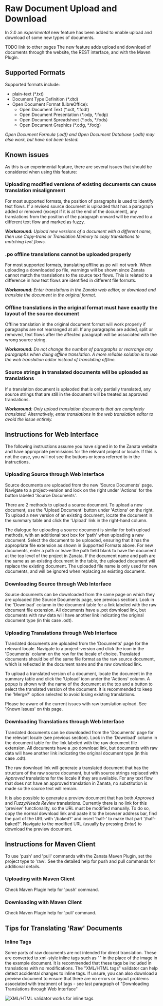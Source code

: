 # Raw Document Upload and Download

In 2.0 an _experimental_ new feature has been added to enable upload and download of some new types of documents.

TODO link to other pages
The new feature adds upload and download of documents through the website, the REST interface, and with the Maven Plugin.

## Supported Formats
Supported formats include:
* plain-text (*.txt)
* Document Type Definition (*.dtd)
* Open Document Format (LibreOffice):
  * Open Document Text (*.odt, *.fodt)
  * Open Document Presentation (*.odp, *.fodp)
  * Open Document Spreadsheet (*.ods, *.fods)
  * Open Document Graphics (*.odg, *.fodg)

_Open Document Formula (*.odf) and Open Document Database (*.odb) may also work, but have not been tested._

## Known issues
As this is an experimental feature, there are several issues that should be considered when using this feature:

### Uploading modified versions of existing documents can cause translation misalignment
For most supported formats, the position of paragraphs is used to identify text flows. If a revised source document is uploaded that has a paragraph added or removed (except if it is at the end of the document), any translations from the position of the paragraph onward will be moved to a different text flow and marked as fuzzy.

_**Workaround:** Upload new versions of a document with a different name, then use Copy-trans or Translation Memory to copy translations to matching text flows._

### .po offline translations cannot be uploaded properly
For most supported formats, translating offline as po will not work. When uploading a downloaded po file, warnings will be shown since Zanata cannot match the translations to the source text flows. This is related to a difference in how text flows are identified in different file formats.

_**Workaround:** Enter translations in the Zanata web editor, or download and translate the document in the original format._

### Offline translations in the original format must have exactly the layout of the source document
Offline translation in the original document format will work properly if paragraphs are not rearranged at all. If any paragraphs are added, split or removed, text flows after the affected paragraph will be associated with the wrong source string.

_**Workaround:** Do not change the number of paragraphs or rearrange any paragraphs when doing offline translation. A more reliable solution is to use the web translation editor instead of translating offline._

### Source strings in translated documents will be uploaded as translations
If a translation document is uplaoded that is only partially translated, any source strings that are still in the document will be treated as approved translations.

_**Workaround:** Only upload translation documents that are completely translated. Alternatively, enter translations in the web translation editor to avoid the issue entirely._


## Instructions for Web Interface
The following instructions assume you have signed in to the Zanata website and have appropriate permissions for the relevant project or locale. If this is not the case, you will not see the buttons or icons referred to in the instructions.
 
### Uploading Source through Web Interface
Source documents are uploaded from the new 'Source Documents' page. Navigate to a project-version and look on the right under 'Actions' for the button labeled 'Source Documents'.

There are 2 methods to upload a source document. To upload a new document, use the 'Upload Document' button under 'Actions' on the right. To upload a new version of an existing document, locate the document in the summary table and click the 'Upload' link in the right-hand column.

The dialogue for uploading a source document is similar for both upload methods, with an additional text box for 'path' when uploading a new document. Select the document to be uploaded, ensuring that it has the appropriate file extension as shown in Supported Formats above. For new documents, enter a path or leave the path field blank to have the document at the top level of the project in Zanata. If the document name and path are the same as an existing document in the table, the uploaded document will replace the existing document.
The uploaded file name is only used for new documents, and will be ignored when replacing an existing document.

### Downloading Source through Web Interface
Source documents can be downloaded from the same page on which they are uploaded (the Source Documents page, see previous section). Look in the 'Download' column in the document table for a link labeled with the raw document file extension. All documents have a .pot download link, but documents with raw data will have another link indicating the original document type (in this case .odt).


### Uploading Translations through Web Interface
Translated documents are uploaded from the 'Documents' page for the relevant locale. Navigate to a project-version and click the icon in the 'Documents' column on the row for the locale of choice. Translated documents should be of the same file format as the raw source document, which is reflected in the document name and the raw download link.

To upload a translated version of a document, locate the document in the summary table and click the 'Upload' icon under the 'Actions' column. A popup is shown with the name of the document at the top and a button to select the translated version of the document. It is recommended to keep the 'Merge?' option selected to avoid losing existing translations.

Please be aware of the current issues with raw translation upload. See 'Known Issues' on this page.

### Downloading Translations through Web Interface
Translated documents can be downloaded from the 'Documents' page for the relevant locale (see previous section). Look in the 'Download' column in the document table for the link labeled with the raw document file extension. All documents have a .po download link, but documents with raw data will have another link indicating the original document type (in this case .odt).

The raw download link will generate a translated document that has the structure of the raw source document, but with source strings replaced with _Approved_ translations for the locale if they are available. For any text flow that does not have an approved translation in Zanata, no substitution is made so the source text will remain.

It is also possible to generate a preview document that has both _Approved_ and _Fuzzy/Needs Review_ translations. Currently there is no link for this 'preview' functionality, so the URL must be modified manually. To do so, copy the normal download link and paste it to the browser address bar, find the part of the URL with '/baked?' and insert 'half-' to make that part '/half-baked?'. Navigate to the modified URL (usually by pressing _Enter_) to download the preview document.

## Instructions for Maven Client
To use 'push' and 'pull' commands with the Zanata Maven Plugin, set the project type to 'raw'. See the detailed help for push and pull commands for additional details.

### Uploading with Maven Client
Check Maven Plugin help for 'push' command.

### Downloading with Maven Client
Check Maven Plugin help for 'pull' command.


## Tips for Translating 'Raw' Documents
### Inline Tags
Some parts of raw documents are not intended for direct translation. These are converted to xml-style inline tags such as "<g1><g2></g2></g1>" in the place of the image in the example document. It is recommended that these tags be included in translations with no modifications. The "XML/HTML tags" validator can help detect accidental changes to inline tags. If unsure, you can also download a preview document to ensure that there are no errors or layout problems associated with treatment of tags - see last paragraph of "Downloading Translations through Web Interface"

![XML/HTML validator works for inline tags](http://zanata.org/images/screenshots/raw-files/inline-tags-validation.png)